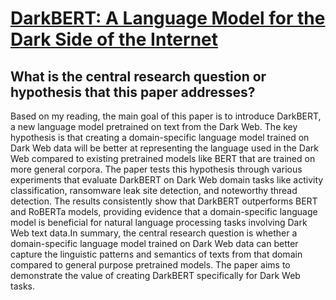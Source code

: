 # [DarkBERT: A Language Model for the Dark Side of the Internet](https://arxiv.org/abs/2305.08596)

## What is the central research question or hypothesis that this paper addresses?

Based on my reading, the main goal of this paper is to introduce DarkBERT, a new language model pretrained on text from the Dark Web. The key hypothesis is that creating a domain-specific language model trained on Dark Web data will be better at representing the language used in the Dark Web compared to existing pretrained models like BERT that are trained on more general corpora. The paper tests this hypothesis through various experiments that evaluate DarkBERT on Dark Web domain tasks like activity classification, ransomware leak site detection, and noteworthy thread detection. The results consistently show that DarkBERT outperforms BERT and RoBERTa models, providing evidence that a domain-specific language model is beneficial for natural language processing tasks involving Dark Web text data.In summary, the central research question is whether a domain-specific language model trained on Dark Web data can better capture the linguistic patterns and semantics of texts from that domain compared to general purpose pretrained models. The paper aims to demonstrate the value of creating DarkBERT specifically for Dark Web tasks.
